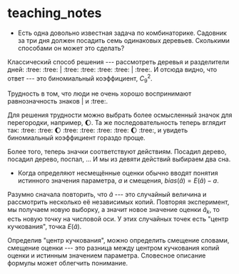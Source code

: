 # teaching_notes

* Есть одна довольно известная задача по комбинаторике. 
Садовник за три дня должен посадить семь одинаковых деревьев. 
Сколькими способами он может это сделать?

Классический способ решения --- рассмотреть деревья и разделители дней: :tree: :tree: | :tree: :tree: :tree: :tree: | :tree:.
И отсюда видно, что ответ --- это биномиальный коэффициент, $C_9^2$.

Трудность в том, что люди не очень хорошо воспринимают равнозначность знаков | и :tree:. 

Для решения трудности можно выбрать более осмысленный значок для перегородки, например, :moon:. 
Та же последовательность теперь вглядит так: :tree: :tree: :moon: :tree: :tree: :tree: :tree: :moon: :tree:, и увидеть биномиальный коэффициент гораздо проще. 

Более того, теперь значки соответствуют действиям. Посадил дерево, посадил дерево, поспал, ... И мы из девяти действий выбираем два сна.

* Когда определяют несмещённые оценки обычно вводят понятия истинного значения параметра, $a$ и смещения, $bias(\hat a) = E(\hat a) - a$. 

Разумно сначала повторить, что $\hat a$ --- это случайный величина и рассмотрить несколько её независимых копий. 
Повторяя эксперимент, мы получаем новую выборку, а значит новое значение оценки $\hat a_k$, то есть новую точку на числовой оси. 
У этих случайных точек есть "центр кучкования", точка $E(\hat a)$. 

Определив "центр кучкования", можно определить смещение словами, смещение оценки --- это разница между центром кучкования копий оценки и истинным значением параметра. 
Словесное описание формулы может облегчить понимание. 

